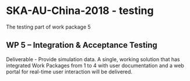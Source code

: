 # SKA-AU-China-2018 - **testing**

The testing part of work package 5

## WP 5 – Integration & Acceptance TestingDeliverable - Provide simulation data. A single, working solution that has integrated Work Packages from 1 to 4 with user documentation and a web portal for real-time user interaction will be delivered.